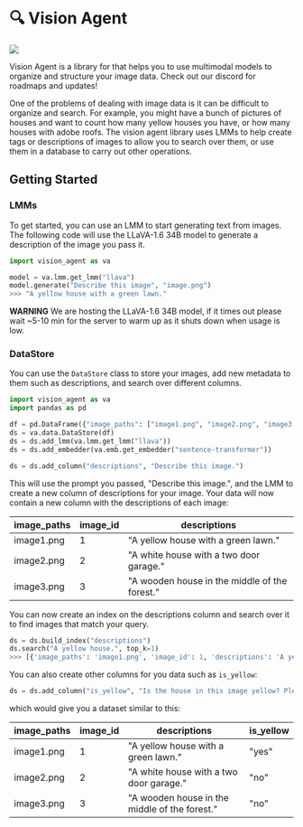 # 🔍 Vision Agent

[![](https://dcbadge.vercel.app/api/server/wPdN8RCYew)](https://discord.gg/wPdN8RCYew)

Vision Agent is a library for that helps you to use multimodal models to organize and structure your image data. Check out our discord for roadmaps and updates! 

One of the problems of dealing with image data is it can be difficult to organize and search. For example, you might have a bunch of pictures of houses and want to count how many yellow houses you have, or how many houses with adobe roofs. The vision agent library uses LMMs to help create tags or descriptions of images to allow you to search over them, or use them in a database to carry out other operations.

## Getting Started
### LMMs
To get started, you can use an LMM to start generating text from images. The following code will use the LLaVA-1.6 34B model to generate a description of the image you pass it.

```python
import vision_agent as va

model = va.lmm.get_lmm("llava")
model.generate("Describe this image", "image.png")
>>> "A yellow house with a green lawn."
```

**WARNING** We are hosting the LLaVA-1.6 34B model, if it times out please wait ~5-10 min for the server to warm up as it shuts down when usage is low.

### DataStore
You can use the `DataStore` class to store your images, add new metadata to them such as descriptions, and search over different columns.

```python
import vision_agent as va
import pandas as pd

df = pd.DataFrame({"image_paths": ["image1.png", "image2.png", "image3.png"]})
ds = va.data.DataStore(df)
ds = ds.add_lmm(va.lmm.get_lmm("llava"))
ds = ds.add_embedder(va.emb.get_embedder("sentence-transformer"))

ds = ds.add_column("descriptions", "Describe this image.")
```

This will use the prompt you passed, "Describe this image.", and the LMM to create a new column of descriptions for your image. Your data will now contain a new column with the descriptions of each image:

| image\_paths | image\_id | descriptions |
| --- | --- | --- |
| image1.png | 1 | "A yellow house with a green lawn." |
| image2.png | 2 | "A white house with a two door garage." |
| image3.png | 3 | "A wooden house in the middle of the forest." |

You can now create an index on the descriptions column and search over it to find images that match your query.

```python
ds = ds.build_index("descriptions")
ds.search("A yellow house.", top_k=1)
>>> [{'image_paths': 'image1.png', 'image_id': 1, 'descriptions': 'A yellow house with a green lawn.'}]
```

You can also create other columns for you data such as `is_yellow`:

```python
ds = ds.add_column("is_yellow", "Is the house in this image yellow? Please answer yes or no.")
```

which would give you a dataset similar to this:

| image\_paths | image\_id | descriptions | is\_yellow |
| --- | --- | --- | --- |
| image1.png | 1 | "A yellow house with a green lawn." | "yes" |
| image2.png | 2 | "A white house with a two door garage." | "no" |
| image3.png | 3 | "A wooden house in the middle of the forest." | "no" |
